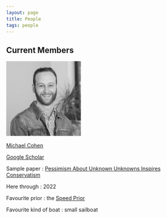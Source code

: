 ```yaml
---
layout: page
title: People
tags: people
---
```


## Current Members

<img src=./public/image/michaelcohen.jpg width="200">

[Michael Cohen](https://www.michael-k-cohen.com)

[Google Scholar](https://scholar.google.com/citations?user=dwwuO3UAAAAJ&hl=en)

Sample paper : [Pessimism About Unknown Unknowns Inspires Conservatism](https://pdfs.semanticscholar.org/cece/bc0c325a9fc58e78d82a42c8b3f2d9bce769.pdf)

Here through : 2022

Favourite prior : the [Speed Prior](https://arxiv.org/abs/1604.03343)

Favourite kind of boat : small sailboat

<!-- ## Left Us in etc. -->

<!-- ## Left Us in 2021 -->

<!-- ## Left Us in 2020 -->

